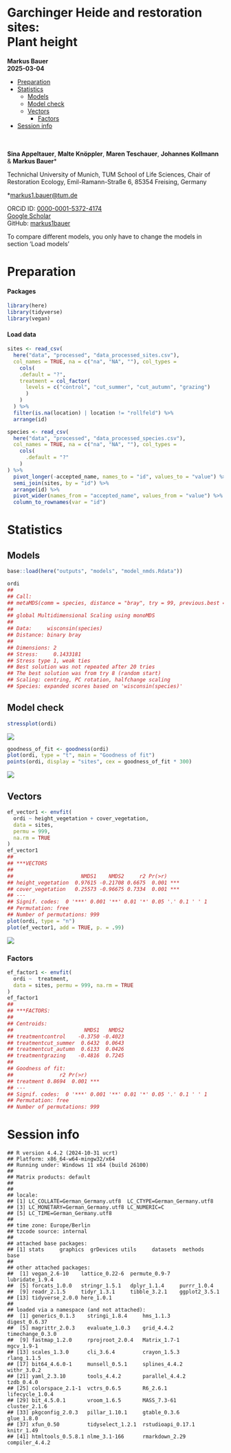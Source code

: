 Garchinger Heide and restoration sites: <br> Plant height
================
<b>Markus Bauer</b> <br>
<b>2025-03-04</b>

- [Preparation](#preparation)
- [Statistics](#statistics)
  - [Models](#models)
  - [Model check](#model-check)
  - [Vectors](#vectors)
    - [Factors](#factors)
- [Session info](#session-info)

<br/> <br/> <b>Sina Appeltauer</b>, <b>Malte Knöppler</b>, <b>Maren
Teschauer</b>, <b>Johannes Kollmann</b> & <b>Markus Bauer</b>\*

Technichal University of Munich, TUM School of Life Sciences, Chair of
Restoration Ecology, Emil-Ramann-Straße 6, 85354 Freising, Germany

\*<markus1.bauer@tum.de>

ORCiD ID: [0000-0001-5372-4174](https://orcid.org/0000-0001-5372-4174)
<br> [Google
Scholar](https://scholar.google.de/citations?user=oHhmOkkAAAAJ&hl=de&oi=ao)
<br> GitHub: [markus1bauer](https://github.com/markus1bauer)

To compare different models, you only have to change the models in
section ‘Load models’

# Preparation

#### Packages

``` r
library(here)
library(tidyverse)
library(vegan)
```

#### Load data

``` r
sites <- read_csv(
  here("data", "processed", "data_processed_sites.csv"),
  col_names = TRUE, na = c("na", "NA", ""), col_types =
    cols(
    .default = "?",
    treatment = col_factor(
      levels = c("control", "cut_summer", "cut_autumn", "grazing")
      )
    )
  ) %>%
  filter(is.na(location) | location != "rollfeld") %>%
  arrange(id)

species <- read_csv(
  here("data", "processed", "data_processed_species.csv"),
  col_names = TRUE, na = c("na", "NA", ""), col_types =
    cols(
      .default = "?"
    )
) %>%
  pivot_longer(-accepted_name, names_to = "id", values_to = "value") %>%
  semi_join(sites, by = "id") %>%
  arrange(id) %>%
  pivot_wider(names_from = "accepted_name", values_from = "value") %>%
  column_to_rownames(var = "id")
```

# Statistics

## Models

``` r
base::load(here("outputs", "models", "model_nmds.Rdata"))
```

``` r
ordi
## 
## Call:
## metaMDS(comm = species, distance = "bray", try = 99, previous.best = TRUE,      binary = TRUE, na.rm = TRUE) 
## 
## global Multidimensional Scaling using monoMDS
## 
## Data:     wisconsin(species) 
## Distance: binary bray 
## 
## Dimensions: 2 
## Stress:     0.1433181 
## Stress type 1, weak ties
## Best solution was not repeated after 20 tries
## The best solution was from try 8 (random start)
## Scaling: centring, PC rotation, halfchange scaling 
## Species: expanded scores based on 'wisconsin(species)'
```

## Model check

``` r
stressplot(ordi)
```

![](model_check_nmds_files/figure-gfm/model-check-1.png)<!-- -->

``` r
goodness_of_fit <- goodness(ordi)
plot(ordi, type = "t", main = "Goodness of fit")
points(ordi, display = "sites", cex = goodness_of_fit * 300)
```

![](model_check_nmds_files/figure-gfm/model-check-2.png)<!-- -->

## Vectors

``` r
ef_vector1 <- envfit(
  ordi ~ height_vegetation + cover_vegetation,
  data = sites,
  permu = 999,
  na.rm = TRUE
)
ef_vector1
## 
## ***VECTORS
## 
##                      NMDS1    NMDS2     r2 Pr(>r)    
## height_vegetation  0.97615 -0.21708 0.6675  0.001 ***
## cover_vegetation   0.25573 -0.96675 0.7334  0.001 ***
## ---
## Signif. codes:  0 '***' 0.001 '**' 0.01 '*' 0.05 '.' 0.1 ' ' 1
## Permutation: free
## Number of permutations: 999
plot(ordi, type = "n")
plot(ef_vector1, add = TRUE, p. = .99)
```

![](model_check_nmds_files/figure-gfm/r2-1.png)<!-- -->

### Factors

``` r
ef_factor1 <- envfit(
  ordi ~  treatment,
  data = sites, permu = 999, na.rm = TRUE
)
ef_factor1
## 
## ***FACTORS:
## 
## Centroids:
##                       NMDS1   NMDS2
## treatmentcontrol    -0.3750 -0.4023
## treatmentcut_summer  0.6432  0.0643
## treatmentcut_autumn  0.6133  0.0426
## treatmentgrazing    -0.4816  0.7245
## 
## Goodness of fit:
##               r2 Pr(>r)    
## treatment 0.8694  0.001 ***
## ---
## Signif. codes:  0 '***' 0.001 '**' 0.01 '*' 0.05 '.' 0.1 ' ' 1
## Permutation: free
## Number of permutations: 999
```

# Session info

    ## R version 4.4.2 (2024-10-31 ucrt)
    ## Platform: x86_64-w64-mingw32/x64
    ## Running under: Windows 11 x64 (build 26100)
    ## 
    ## Matrix products: default
    ## 
    ## 
    ## locale:
    ## [1] LC_COLLATE=German_Germany.utf8  LC_CTYPE=German_Germany.utf8   
    ## [3] LC_MONETARY=German_Germany.utf8 LC_NUMERIC=C                   
    ## [5] LC_TIME=German_Germany.utf8    
    ## 
    ## time zone: Europe/Berlin
    ## tzcode source: internal
    ## 
    ## attached base packages:
    ## [1] stats     graphics  grDevices utils     datasets  methods   base     
    ## 
    ## other attached packages:
    ##  [1] vegan_2.6-10    lattice_0.22-6  permute_0.9-7   lubridate_1.9.4
    ##  [5] forcats_1.0.0   stringr_1.5.1   dplyr_1.1.4     purrr_1.0.4    
    ##  [9] readr_2.1.5     tidyr_1.3.1     tibble_3.2.1    ggplot2_3.5.1  
    ## [13] tidyverse_2.0.0 here_1.0.1     
    ## 
    ## loaded via a namespace (and not attached):
    ##  [1] generics_0.1.3    stringi_1.8.4     hms_1.1.3         digest_0.6.37    
    ##  [5] magrittr_2.0.3    evaluate_1.0.3    grid_4.4.2        timechange_0.3.0 
    ##  [9] fastmap_1.2.0     rprojroot_2.0.4   Matrix_1.7-1      mgcv_1.9-1       
    ## [13] scales_1.3.0      cli_3.6.4         crayon_1.5.3      rlang_1.1.5      
    ## [17] bit64_4.6.0-1     munsell_0.5.1     splines_4.4.2     withr_3.0.2      
    ## [21] yaml_2.3.10       tools_4.4.2       parallel_4.4.2    tzdb_0.4.0       
    ## [25] colorspace_2.1-1  vctrs_0.6.5       R6_2.6.1          lifecycle_1.0.4  
    ## [29] bit_4.5.0.1       vroom_1.6.5       MASS_7.3-61       cluster_2.1.6    
    ## [33] pkgconfig_2.0.3   pillar_1.10.1     gtable_0.3.6      glue_1.8.0       
    ## [37] xfun_0.50         tidyselect_1.2.1  rstudioapi_0.17.1 knitr_1.49       
    ## [41] htmltools_0.5.8.1 nlme_3.1-166      rmarkdown_2.29    compiler_4.4.2
